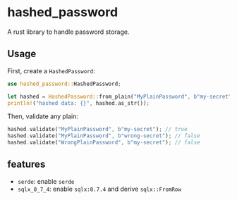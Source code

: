 # hashed_password

A rust library to handle password storage.

## Usage

First, create a `HashedPassword`:
```rust
use hashed_password::HashedPassword;

let hashed = HashedPassword::from_plain("MyPlainPassword", b"my-secret");
println!("hashed data: {}", hashed.as_str());
```

Then, validate any plain:
```rust
hashed.validate("MyPlainPassword", b"my-secret"); // true
hashed.validate("MyPlainPassword", b"wrong-secret"); // false
hashed.validate("WrongPlainPassword", b"my-secret"); // false
```

## features
- `serde`: enable `serde`
- `sqlx_0_7_4`: enable `sqlx:0.7.4` and derive `sqlx::FromRow`

